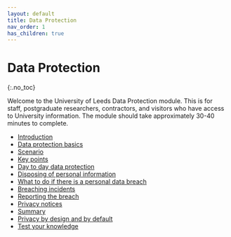 ```yaml
---
layout: default
title: Data Protection
nav_order: 1
has_children: true
---
```

# Data Protection

{:.no_toc}

Welcome to the University of Leeds Data Protection module. This is for staff, postgraduate researchers, contractors, and visitors who have access to University information. The module should take approximately 30-40 minutes to complete.

- [Introduction](#Introduction)
- [Data protection basics](#data-protection-basics)
- [Scenario](#scenario)
- [Key points](#key-points)
- [Day to day data protection](#day-to-day-data-protection)
- [Disposing of personal information](disposing-of-personal-information)
- [What to do if there is a personal data breach](#what-to-do-if-there-is-a-personal-data-breach)
- [Breaching incidents](#breaching-incidents)
- [Reporting the breach](#reporting-the-breach)
- [Privacy notices](#privacy-notices)
- [Summary](#summary)
- [Privacy by design and by default](#privacy-by-design-and-by-default)
- [Test your knowledge](#test-your-knowledge)

